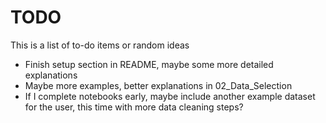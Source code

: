 # TODO

This is a list of to-do items or random ideas

- Finish setup section in README, maybe some more detailed explanations
- Maybe more examples, better explanations in 02_Data_Selection
- If I complete notebooks early, maybe include another example dataset for the user, this time with more data cleaning steps?
